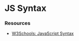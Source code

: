 # JS Syntax

### Resources
- [W3Schools: JavaScript Syntax](https://www.w3schools.com/js/js_syntax.asp)